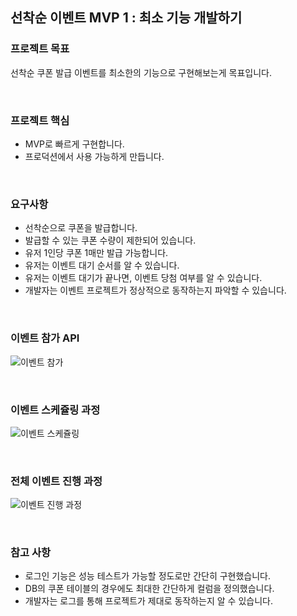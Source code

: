 ## 선착순 이벤트 MVP 1 : 최소 기능 개발하기

### 프로젝트 목표
선착순 쿠폰 발급 이벤트를 최소한의 기능으로 구현해보는게 목표입니다.

<br>

### 프로젝트 핵심
+ MVP로 빠르게 구현합니다.
+ 프로덕션에서 사용 가능하게 만듭니다.

<br>

### 요구사항

+ 선착순으로 쿠폰을 발급합니다.
+ 발급할 수 있는 쿠폰 수량이 제한되어 있습니다.
+ 유저 1인당 쿠폰 1매만 발급 가능합니다.
+ 유저는 이벤트 대기 순서를 알 수 있습니다.
+ 유저는 이벤트 대기가 끝나면, 이벤트 당첨 여부를 알 수 있습니다.
+ 개발자는 이벤트 프로젝트가 정상적으로 동작하는지 파악할 수 있습니다.

<br>

### 이벤트 참가 API

![이벤트 참가](https://github.com/user-attachments/assets/e8bc13ea-9ba4-4393-8f95-1b27a072acd7)

<br>

### 이벤트 스케쥴링 과정

![이벤트 스케쥴링](https://github.com/user-attachments/assets/e6442472-cf96-463a-ab71-ea23d405f9a8)

<br>

### 전체 이벤트 진행 과정

![이벤트 진행 과정](https://github.com/user-attachments/assets/e1b2329e-207c-4b8b-9f14-881502fe5411)

<br>

### 참고 사항
+ 로그인 기능은 성능 테스트가 가능할 정도로만 간단히 구현했습니다.
+ DB의 쿠폰 테이블의 경우에도 최대한 간단하게 컬럼을 정의했습니다.
+ 개발자는 로그를 통해 프로젝트가 제대로 동작하는지 알 수 있습니다.

